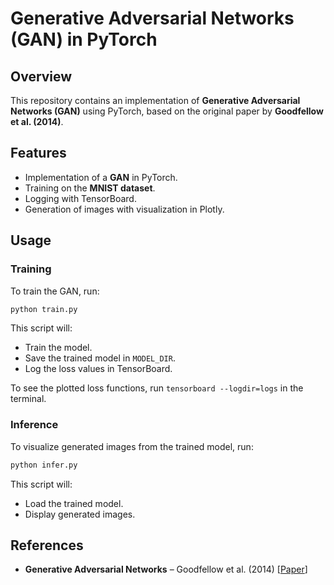 # Generative Adversarial Networks (GAN) in PyTorch

## Overview

This repository contains an implementation of **Generative Adversarial Networks (GAN)** using PyTorch, based on the original paper by **Goodfellow et al. (2014)**.

## Features

- Implementation of a **GAN** in PyTorch.
- Training on the **MNIST dataset**.
- Logging with TensorBoard.
- Generation of images with visualization in Plotly.

## Usage

### Training
To train the GAN, run:
```bash
python train.py
```
This script will:
- Train the model.
- Save the trained model in `MODEL_DIR`.
- Log the loss values in TensorBoard.

To see the plotted loss functions, run ```tensorboard --logdir=logs``` in the terminal.

### Inference
To visualize generated images from the trained model, run:
```bash
python infer.py
```
This script will:
- Load the trained model.
- Display generated images.

## References

- **Generative Adversarial Networks** – Goodfellow et al. (2014) [[Paper](https://arxiv.org/abs/1406.2661)]